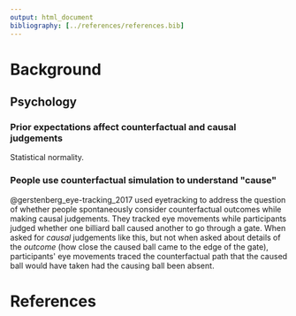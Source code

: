 ```yaml
---
output: html_document
bibliography: [../references/references.bib]
---
```


# Background

## Psychology

### Prior expectations affect counterfactual and causal judgements

Statistical normality.

### People use counterfactual simulation to understand "cause"

@gerstenberg_eye-tracking_2017 used eyetracking to address the question of whether people spontaneously consider counterfactual outcomes while making causal judgements. They tracked eye movements while participants judged whether one billiard ball caused another to go through a gate. When asked for _causal_ judgements like this, but not when asked about details of the _outcome_ (how close the caused ball came to the edge of the gate), participants' eye movements traced the counterfactual path that the caused ball would have taken had the causing ball been absent.

# References
